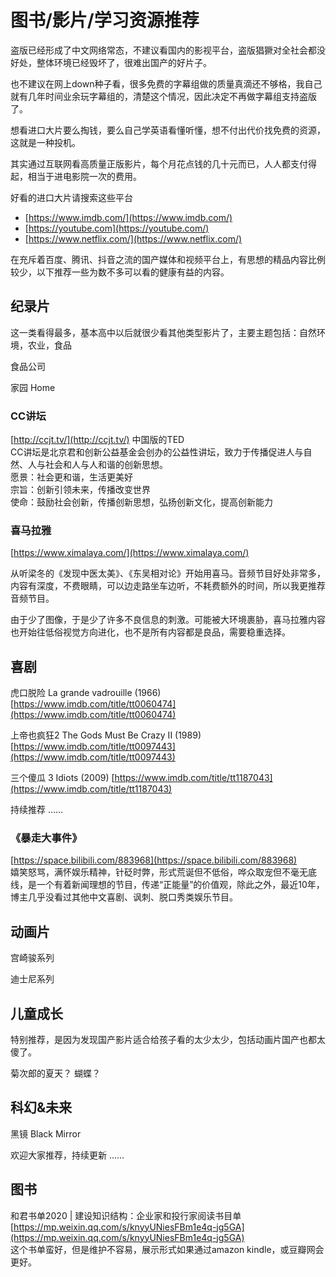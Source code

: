 # 图书/影片/学习资源推荐

盗版已经形成了中文网络常态，不建议看国内的影视平台，盗版猖獗对全社会都没好处，整体环境已经毁坏了，很难出国产的好片子。

也不建议在网上down种子看，很多免费的字幕组做的质量真滴还不够格，我自己就有几年时间业余玩字幕组的，清楚这个情况，因此决定不再做字幕组支持盗版了。

想看进口大片要么掏钱，要么自己学英语看懂听懂，想不付出代价找免费的资源，这就是一种投机。

其实通过互联网看高质量正版影片，每个月花点钱的几十元而已，人人都支付得起，相当于进电影院一次的费用。

好看的进口大片请搜索这些平台

* [https://www.imdb.com/](https://www.imdb.com/)
* [https://youtube.com](https://youtube.com/)
* [https://www.netflix.com/](https://www.netflix.com/)

在充斥着百度、腾讯、抖音之流的国产媒体和视频平台上，有思想的精品内容比例较少，以下推荐一些为数不多可以看的健康有益的内容。

## 纪录片

这一类看得最多，基本高中以后就很少看其他类型影片了，主要主题包括：自然环境，农业，食品

食品公司

家园 Home



### CC讲坛

[http://ccjt.tv/](http://ccjt.tv/) 中国版的TED  
CC讲坛是北京君和创新公益基金会创办的公益性讲坛，致力于传播促进人与自然、人与社会和人与人和谐的创新思想。  
愿景：社会更和谐，生活更美好   
宗旨：创新引领未来，传播改变世界   
使命：鼓励社会创新，传播创新思想，弘扬创新文化，提高创新能力





### 喜马拉雅

[https://www.ximalaya.com/](https://www.ximalaya.com/)

从听梁冬的《发现中医太美》、《东吴相对论》开始用喜马。音频节目好处非常多，内容有深度，不费眼睛，可以边走路坐车边听，不耗费额外的时间，所以我更推荐音频节目。

由于少了图像，于是少了许多不良信息的刺激。可能被大环境裹胁，喜马拉雅内容也开始往低俗视觉方向进化，也不是所有内容都是良品，需要稳重选择。



## 喜剧

虎口脱险 La grande vadrouille \(1966\) [https://www.imdb.com/title/tt0060474](https://www.imdb.com/title/tt0060474)

上帝也疯狂2 The Gods Must Be Crazy II \(1989\) [https://www.imdb.com/title/tt0097443](https://www.imdb.com/title/tt0097443)

三个傻瓜 3 Idiots \(2009\) [https://www.imdb.com/title/tt1187043](https://www.imdb.com/title/tt1187043)

持续推荐 ……



### 《暴走大事件》

[https://space.bilibili.com/883968](https://space.bilibili.com/883968)  
嬉笑怒骂，满怀娱乐精神，针砭时弊，形式荒诞但不低俗，哗众取宠但不毫无底线，是一个有着新闻理想的节目，传递“正能量”的价值观，除此之外，最近10年，博主几乎没看过其他中文喜剧、讽刺、脱口秀类娱乐节目。

## 动画片

宫崎骏系列

迪士尼系列

## 儿童成长

特别推荐，是因为发现国产影片适合给孩子看的太少太少，包括动画片国产也都太傻了。

菊次郎的夏天？ 蝴蝶？

## 科幻&未来

黑镜 Black Mirror

欢迎大家推荐，持续更新 ……



## 图书



和君书单2020 \| 建设知识结构：企业家和投行家阅读书目单[https://mp.weixin.qq.com/s/knyyUNiesFBm1e4q-jg5GA](https://mp.weixin.qq.com/s/knyyUNiesFBm1e4q-jg5GA)  
这个书单蛮好，但是维护不容易，展示形式如果通过amazon kindle，或豆瓣网会更好。





